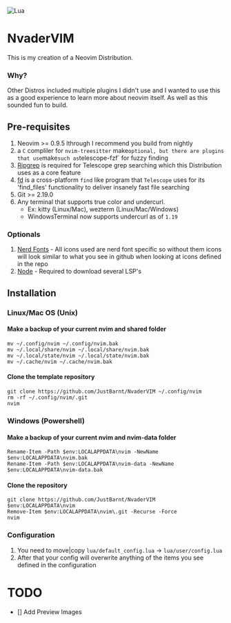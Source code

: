 ![Lua](https://img.shields.io/badge/Made%20with%20Lua-blueviolet.svg?style=for-the-badge&logo=lua)
# NvaderVIM
This is my creation of a Neovim Distribution.

### Why?
Other Distros included multiple plugins I didn't use and I wanted to use this as a good experience to learn more about neovim itself. As well as this sounded fun to build.

## Pre-requisites
1. Neovim >= 0.9.5
  lthrough I recommend you build from nightly
2. a `C` compliler for `nvim-treesitter`
    make` optional, but there are plugins that use `make` such as `telescope-fzf` for fuzzy finding
3. [Ripgrep](https://github.com/BurntSushi/ripgrep) is required for Telescope grep searching which this Distribution uses as a core feature
4. [fd](https://github.com/sharkdp/fd) is a cross-platform `find` like program that `Telescope` uses for its 'find_files' functionality to deliver insanely fast file searching
5. Git >= 2.19.0
6. Any terminal that supports true color and undercurl.
    - Ex: kitty (Linux/Mac), wezterm (Linux/Mac/Windows)
    - WindowsTerminal now supports undercurl as of `1.19`

### Optionals
1. [Nerd Fonts](https://nerdfonts.com) - All icons used are nerd font specific so without them icons will look similar to what you see in github when looking at icons defined in the repo
3. [Node](https://nodejs.org) - Required to download several LSP's

## Installation

### Linux/Mac OS (Unix)

#### Make a backup of your current nvim and shared folder

```shell
mv ~/.config/nvim ~/.config/nvim.bak
mv ~/.local/share/nvim ~/.local/share/nvim.bak
mv ~/.local/state/nvim ~/.local/state/nvim.bak
mv ~/.cache/nvim ~/.cache/nvim.bak
```

#### Clone the template repository

```shell
git clone https://github.com/JustBarnt/NvaderVIM ~/.config/nvim
rm -rf ~/.config/nvim/.git
nvim
```

### Windows (Powershell)

#### Make a backup of your current nvim and nvim-data folder

```pwsh
Rename-Item -Path $env:LOCALAPPDATA\nvim -NewName $env:LOCALAPPDATA\nvim.bak
Rename-Item -Path $env:LOCALAPPDATA\nvim-data -NewName $env:LOCALAPPDATA\nvim-data.bak
```

#### Clone the repository

```pwsh
git clone https://github.com/JustBarnt/NvaderVIM $env:LOCALAPPDATA\nvim
Remove-Item $env:LOCALAPPDATA\nvim\.git -Recurse -Force
nvim
```

### Configuration
1. You need to move|copy `lua/default_config.lua` -> `lua/user/config.lua`
2. After that your config will overwrite anything of the items you see defined in the configuration

# TODO
- [] Add Preview Images
